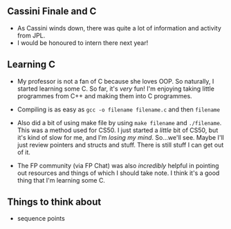 ## Cassini Finale and C

- As Cassini winds down, there was quite a lot of information and activity from JPL.
- I would be honoured to intern there next year!

## Learning C

- My professor is not a fan of C because she loves OOP.
  So naturally, I started learning some C. So far, it's *very* fun!
  I'm enjoying taking little programmes from C++ and making them into C programmes.
  
- Compiling is as easy as ```gcc -o filename filename.c``` and then ```filename```

- Also did a bit of using make file by using ```make filename``` and ```./filename```.
  This was a method used for CS50. I just started a *little* bit of CS50, but it's kind 
  of slow for me, and I'm *losing my mind*. So...we'll see. Maybe I'll just review 
  pointers and structs and stuff. There is still stuff I can get out of it. 

- The FP community (via FP Chat) was also *incredibly* helpful in pointing out resources
  and things of which I should take note. I think it's a good thing that I'm learning some C.

## Things to think about

- sequence points

